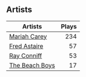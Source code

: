 ## Artists
Artists | Plays 
----- | -----: 
[Mariah Carey](/artists/mariah-carey-31885) | 234
[Fred Astaire](/artists/fred-astaire-6815) | 57
[Ray Conniff](/artists/ray-conniff-104848) | 53
[The Beach Boys](/artists/the-beach-boys-3455) | 17

